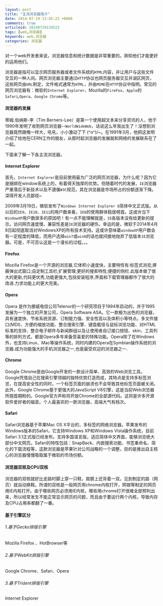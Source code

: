 ```yaml
---
layout: post
title: "主流浏览器简介"
date: 2014-07-19 13:45:23 +0800
comments: true
articleid: 20140719134523
tags: [web,浏览器]
keywords: web,浏览器 
categories: 浏览器
---
```


对一个web开发者来说，浏览器信息和统计数据是非常重要的。熟知他们才能更好的运用他们。

浏览器是指可以显示网页服务器或者文件系统的`HTML`内容，并让用户与这些文件交互的一种人间。网页浏览器主要通过`HTTP`协议也网页服务器交互并湖区网页，这些网页由`URL`制定，文件格式通常为`HTML`，并由`MIME`在`HTTP`协议中指明。常见的网页浏览器有：微软的`Internet Explorer`、Mozilla的`FireFox`、`Apple`的`Safari`,`Opera`、`Google Chrome`等。
<!--more-->
#### 浏览器的发展

蒂姆.伯纳斯-李（Tim Berners-Lee）是第一个使用超文本来分享资讯的人，他于1990年发明了收割网页浏览器--`WorldWideWeb`，话说这么年我出生了！没想到浏览器竟然跟俺一样大，吼吼，小小激动了下 \(^o^)/~。在1991年3月，他把这发明介绍了给他在CERN工作的朋友，从那时起浏览器的发展就和网络的发展联系在了一起。

下面来了解一下各主流浏览器。

#### Internet Explorer ####

首先，`Internet Explorer`是目前使用最为广泛的网页浏览器，为什么呢？因为它是捆绑在window系统上的，有着得天独厚的优势。但随着时代的发展，`IE`浏览器严重落后于新技术以及不遵循`W3C`规范，其在浏览器是市场所占的份额逐渐下降。深得开发人员鄙视~

2009年3月19日，微软发布了`Windows Internet Explorer 8`简体中文正式版。从以后的`IE9`、`IE10`、`IE11`的用户数来看，`IE8`的使用群体稳居榜首。这或许当下`WindowXP`用户数居多的原因吧！有一点不能理解就是，`IE`各版本没有给更新的提示。访问网页速度慢，兼容性差是`IE`浏览器的硬伤，幸运的是，微软于2014年4月8日起彻底取消对WindowsXP的所有技术支持。这或许意味着`windowXP`用户数会有一定程度的降低，而用户选择`win7`或`win8`的话也就间接地抛弃了低版本`IE`浏览器。可是，不可否认这是一个漫长的过程。。。

#### Firefox ####

Mozilla Firefox是一个开源的浏览器,它体积小速度快，主要特性有:标签式浏览;屏蔽弹出式窗口;自定制工具栏;扩展管理;更好的搜索特性;便捷的侧栏.此版本做了很大的更新,代码更优秀,功能更强大,包括安装程序,界面和下载管理器都作了很大的改进.力求功能上的更大完美。

#### Opera ####

Opera 是作为挪威电信公司Telenor的一个研究项目于1994年启动的，并于1995 发展为一个独立的开发公司，Opera Software ASA。它一款极为出色的浏览器，具有速度快、节省系统资源、订制能力强、安全性高以及体积小等特点。多文件接口(MDI)、方便的缩放功能、整合搜索引擎、键盘截径与鼠标浏览功能、对HTML标准的支持、整合电子邮件与新闻群组以及让使用者自订接口按钮、skin、工具列等的排列方式，都是Opera多年来备受喜爱的特殊功能。Opera除了在Windows外，也支持Linux、Mac等操作系统，同时内建的Opera在Symbian操作系统的浏览器.成为功能强大的手机浏览器之一,也是最受欢迎的浏览器之一. 

#### Chrome ####

Google Chrome是由Google开发的一款设计简单、高效的Web浏览工具。Google凭借自己在搜索引擎领越的独特优势打造而成，其特点是支持多标签浏览，在提高安全性的同时，一个标签页面的崩溃也不会导致其他标签页面被关闭。此外，Google Chrome基于更强大的JavaScript V8引擎，这是当前Web浏览器所翘首期盼的。Google官方声称将开放Chrome的全部源代码。这将是许多开源软件爱好者的福音。个人最喜欢的一款浏览器，高端大气有档次。 

#### Safari ####

Safari浏览器基于苹果Mac OS X平台的，多标签的网络浏览器。苹果发布的Windows版本的Safari，它支持Windows XP和Windows Vista操作系统，目前Safari 3.1正式版已经发布。支持多国语言版，适应简体中文界面，能够浏览绝大部分中文网页。Safari的特性包括：SnapBack、内嵌搜索功能、书签重命名、简化的下载流程等，这款浏览器是苹果针对公司战略的一个调整，目的是推出自主核心的浏览器慢慢吸取属于微软的市场份额。

#### 浏览器双核及CPU双核 

浏览器的双核就好比走路时脚上穿一只鞋，肩膀上还背着一双。见到制定的路（网页）就自动换鞋。所谓的双核是一般网页用chrome内核打开，网银等制定的网页用IE内核打开。由于哪些网页必须用IE内核，哪些用chrome打开很难全部预判出来，所以经常发生不能正常显示网页的问题，而且由于要运行两个内核，导致内存及CPU占用率都翻了一番。

#### 基于引擎区分 ####

###### 1.基于Gecko排版引擎

Mozilla Firefox 、HotBrowser等

###### 2.基于WebKit排版引擎 

Google Chrome、Safari、Opera

###### 3.基于Trident排版引擎

Internet Explorer


